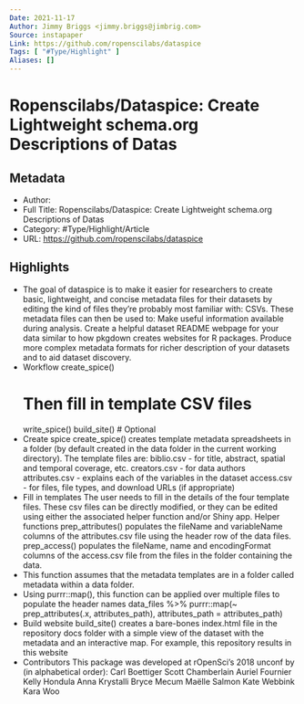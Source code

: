 ```yaml
---
Date: 2021-11-17
Author: Jimmy Briggs <jimmy.briggs@jimbrig.com>
Source: instapaper
Link: https://github.com/ropenscilabs/dataspice
Tags: [ "#Type/Highlight" ]
Aliases: []
---
```

# Ropenscilabs/Dataspice: Create Lightweight schema.org Descriptions of Datas

## Metadata
- Author: 
- Full Title: Ropenscilabs/Dataspice: Create Lightweight schema.org Descriptions of Datas
- Category: #Type/Highlight/Article
- URL: https://github.com/ropenscilabs/dataspice

## Highlights
- The goal of dataspice is to make it easier for researchers to create basic, lightweight, and concise metadata files for their datasets by editing the kind of files they’re probably most familiar with: CSVs. These metadata files can then be used to:
  Make useful information available during analysis.
  Create a helpful dataset README webpage for your data similar to how pkgdown creates websites for R packages.
  Produce more complex metadata formats for richer description of your datasets and to aid dataset discovery.
- Workflow
  create_spice()
  # Then fill in template CSV files
  write_spice()
  build_site() # Optional
- Create spice
  create_spice() creates template metadata spreadsheets in a folder (by default created in the data folder in the current working directory).
  The template files are:
  biblio.csv - for title, abstract, spatial and temporal coverage, etc.
  creators.csv - for data authors
  attributes.csv - explains each of the variables in the dataset
  access.csv - for files, file types, and download URLs (if appropriate)
- Fill in templates
  The user needs to fill in the details of the four template files. These csv files can be directly modified, or they can be edited using either the associated helper function and/or Shiny app.
  Helper functions
  prep_attributes() populates the fileName and variableName columns of the attributes.csv file using the header row of the data files.
  prep_access() populates the fileName, name and encodingFormat columns of the access.csv file from the files in the folder containing the data.
- This function assumes that the metadata templates are in a folder called metadata within a data folder.
- Using purrr::map(), this function can be applied over multiple files to populate the header names
  data_files %>%
  purrr::map(~ prep_attributes(.x, attributes_path),
  attributes_path = attributes_path)
- Build website
  build_site() creates a bare-bones index.html file in the repository docs folder with a simple view of the dataset with the metadata and an interactive map. For example, this repository results in this website
- Contributors
  This package was developed at rOpenSci’s 2018 unconf by (in alphabetical order):
  Carl Boettiger
  Scott Chamberlain
  Auriel Fournier
  Kelly Hondula
  Anna Krystalli
  Bryce Mecum
  Maëlle Salmon
  Kate Webbink
  Kara Woo
